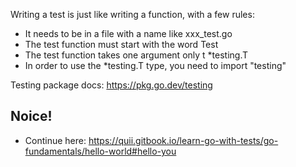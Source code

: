 Writing a test is just like writing a function, with a few rules: 
- It needs to be in a file with a name like xxx_test.go
- The test function must start with the word Test
- The test function takes one argument only t *testing.T
- In order to use the *testing.T type, you need to import "testing"

Testing package docs: https://pkg.go.dev/testing

## Noice!
- Continue here: https://quii.gitbook.io/learn-go-with-tests/go-fundamentals/hello-world#hello-you